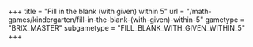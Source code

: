 +++
title = "Fill in the blank (with given) within 5"
url = "/math-games/kindergarten/fill-in-the-blank-(with-given)-within-5"
gametype = "BRIX_MASTER"
subgametype = "FILL_BLANK_WITH_GIVEN_WITHIN_5"
+++